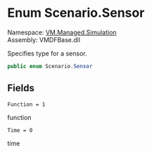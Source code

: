 # Enum Scenario.Sensor

Namespace: [VM.Managed.Simulation](VM.Managed.Simulation.md)  
Assembly: VMDFBase.dll  

Specifies type for a sensor.

```csharp
public enum Scenario.Sensor
```

## Fields

`Function = 1` 

function



`Time = 0` 

time




